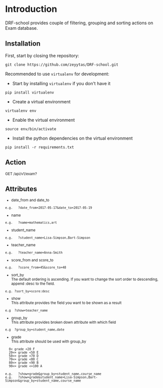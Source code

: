 
<h1>Introduction</h1> 

DRF-school provides couple of filtering, grouping and sorting actions on Exam database.

## Installation

First, start by closing the repository:

```
git clone https://github.com/zeyytas/DRF-school.git
```

Recommended to use `virtualenv` for development:

- Start by installing `virtualenv` if you don't have it
```
pip install virtualenv
```

- Create a virtual environment
```
virtualenv env
```

- Enable the virtual environment
```
source env/bin/activate
```

- Install the python dependencies on the virtual environment
```
pip install -r requirements.txt
```

## Action
<small>
   
GET         /api/v1/exam? </small>

## Attributes

<small>
   
   - date_from and date_to

   ```e.g.   ?date_from=2017-05-17&date_to=2017-05-19```
   
   - name

   ```e.g.   ?name=mathematics,art```


   - student_name

   ```e.g.   ?student_name=Lisa-Simpson,Bart-Simpson```
   
   
   - teacher_name

   ```e.g.   ?teacher_name=Anna-Smith```
   
   - score_from and score_to

   ```e.g.   ?score_from=45&score_to=48```

   - sort_by </br>
   The default ordering is ascending. If you want to change the sort order to descending, append :desc to the field.

   ```e.g. ?sort_by=score:desc```

   - show </br>
   This attribute provides the field you want to be shown as a result
   
   ```e.g  ?show=teacher_name```
   
   - group_by </br>
   This attribute provides broken down attribute with which field
   
   ```e.g  ?group_by=student_name,date```
   
   - grade </br>
   This attribute should be used with group_by
   ```
     0< grade <20 F 
     20<= grade <50 E 
     50<= grade <70 D 
     70<= grade <80 C 
     80<= grade <90 B
     90<= grade <=100 A
   ```
   
   ```e.g.   ?show=grade&group_by=student_name,course_name``` </br>
   ```e.g.   ?show=grade&student_name=Lisa-Simpson,Bart-Simpson&group_by=student_name,course_name```
</small>
